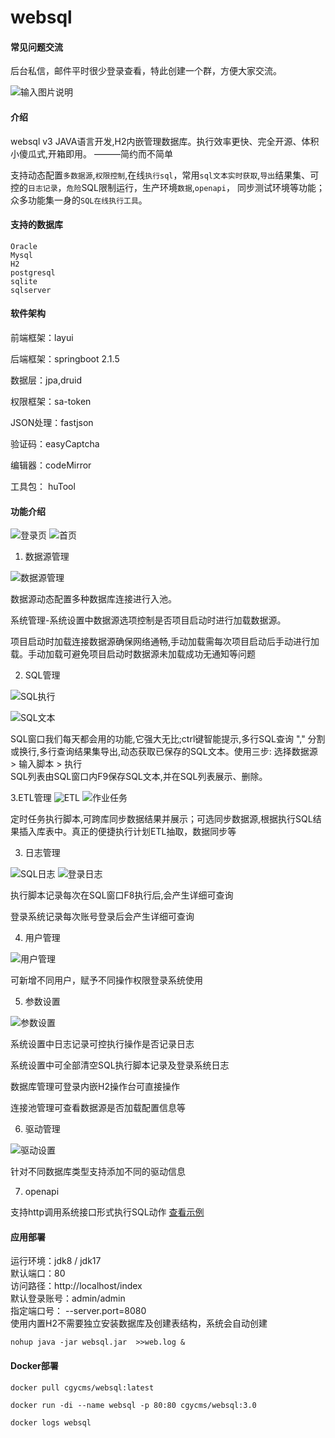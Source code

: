 # websql

#### 常见问题交流

后台私信，邮件平时很少登录查看，特此创建一个群，方便大家交流。

![输入图片说明](https://foruda.gitee.com/images/1674874677305767312/2d168845_1509614.png)

#### 介绍

websql v3 JAVA语言开发,H2内嵌管理数据库。执行效率更快、完全开源、体积小傻瓜式,开箱即用。 ———简约而不简单

支持动态配置`多数据源`,`权限控制`,在线`执行sql`，常用`sql文本实时获取`,`导出`结果集、可控的`日志记录`，`危险`SQL限制运行，生产环境`数据`,`openapi`，
同步测试环境等功能；众多功能集一身的`SQL在线执行工具`。

#### 支持的数据库

    Oracle
    Mysql
    H2
    postgresql
    sqlite
    sqlserver

#### 软件架构

前端框架：layui

后端框架：springboot 2.1.5

数据层：jpa,druid

权限框架：sa-token

JSON处理：fastjson

验证码：easyCaptcha

编辑器：codeMirror

工具包： huTool

#### 功能介绍

![登录页](https://foruda.gitee.com/images/1691402713565081017/1660e955_1509614.png "登录页")
![首页](https://foruda.gitee.com/images/1691402776952802962/a239856a_1509614.png "首页")

1. 数据源管理

![数据源管理](https://foruda.gitee.com/images/1691402817433211812/1adf327c_1509614.png "数据源管理")

数据源动态配置多种数据库连接进行入池。

系统管理-系统设置中数据源选项控制是否项目启动时进行加载数据源。

项目启动时加载连接数据源确保网络通畅,手动加载需每次项目启动后手动进行加载。手动加载可避免项目启动时数据源未加载成功无通知等问题

2. SQL管理

![SQL执行](https://foruda.gitee.com/images/1691402910993783640/880384b4_1509614.png "SQL执行")

![SQL文本](https://foruda.gitee.com/images/1691402970076842620/2a3bfc13_1509614.png "SQL文本")

SQL窗口我们每天都会用的功能,它强大无比;ctrl键智能提示,多行SQL查询 ","
分割或换行,多行查询结果集导出,动态获取已保存的SQL文本。使用三步: 选择数据源 > 输入脚本 > 执行  
SQL列表由SQL窗口内F9保存SQL文本,并在SQL列表展示、删除。

3.ETL管理
![ETL](https://foruda.gitee.com/images/1691403029285250547/70a86db3_1509614.png "ETL")
![作业任务](https://foruda.gitee.com/images/1691403222695321116/656f4def_1509614.png "作业任务")

定时任务执行脚本,可跨库同步数据结果并展示；可选同步数据源,根据执行SQL结果插入库表中。真正的便捷执行计划ETL抽取，数据同步等

3. 日志管理

![SQL日志](https://foruda.gitee.com/images/1691403288265388238/47751afe_1509614.png "SQL日志")
![登录日志](https://foruda.gitee.com/images/1691403327768784930/1cc8c82d_1509614.png "登录日志")

执行脚本记录每次在SQL窗口F8执行后,会产生详细可查询

登录系统记录每次账号登录后会产生详细可查询



4. 用户管理

![用户管理](https://foruda.gitee.com/images/1691403417331976051/68b538d6_1509614.png "用户管理")

可新增不同用户，赋予不同操作权限登录系统使用


5. 参数设置

![参数设置](https://foruda.gitee.com/images/1691403486151708385/822eef90_1509614.png "参数设置")

系统设置中日志记录可控执行操作是否记录日志

系统设置中可全部清空SQL执行脚本记录及登录系统日志

数据库管理可登录内嵌H2操作台可直接操作

连接池管理可查看数据源是否加载配置信息等

6. 驱动管理

![驱动设置](https://foruda.gitee.com/images/1691403564521878212/433f7e0b_1509614.png "驱动设置")

针对不同数据库类型支持添加不同的驱动信息

7. openapi

支持http调用系统接口形式执行SQL动作 <a href='https://gitee.com/boy_0214/websql/wikis/openapi'>查看示例</a>



#### 应用部署

运行环境：jdk8 / jdk17  
默认端口：80  
访问路径：http://localhost/index  
默认登录账号：admin/admin  
指定端口号： --server.port=8080  
使用内置H2不需要独立安装数据库及创建表结构，系统会自动创建

    nohup java -jar websql.jar  >>web.log &

#### Docker部署

    docker pull cgycms/websql:latest
    
    docker run -di --name websql -p 80:80 cgycms/websql:3.0
    
    docker logs websql

